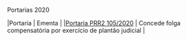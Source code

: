 Portarias 2020

|Portaria                                   | Ementa                                                        |
|[Portaria PRR2 105/2020](2020_105_prr2.md) | Concede folga compensatória por exercício de plantão judicial | 
